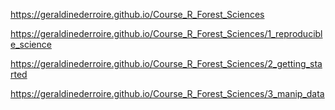 https://geraldinederroire.github.io/Course_R_Forest_Sciences

https://geraldinederroire.github.io/Course_R_Forest_Sciences/1_reproducible_science

https://geraldinederroire.github.io/Course_R_Forest_Sciences/2_getting_started

https://geraldinederroire.github.io/Course_R_Forest_Sciences/3_manip_data
